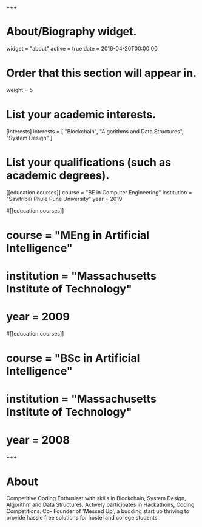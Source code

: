 +++
# About/Biography widget.
widget = "about"
active = true
date = 2016-04-20T00:00:00

# Order that this section will appear in.
weight = 5

# List your academic interests.
[interests]
  interests = [
    "Blockchain",
    "Algorithms and Data Structures",
    "System Design"
  ]

# List your qualifications (such as academic degrees).
[[education.courses]]
  course = "BE in Computer Engineering"
  institution = "Savitribai Phule Pune University"
  year = 2019

#[[education.courses]]
#  course = "MEng in Artificial Intelligence"
#  institution = "Massachusetts Institute of Technology"
#  year = 2009

#[[education.courses]]
#  course = "BSc in Artificial Intelligence"
#  institution = "Massachusetts Institute of Technology"
#  year = 2008
 
+++

# About

Competitive Coding Enthusiast with skills in Blockchain, System Design, Algorithm and Data Structures. Actively participates in Hackathons, Coding Competitions. Co- Founder of 'Messed Up', a budding start up thriving to provide hassle free solutions for hostel and college students. 
